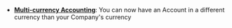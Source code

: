 - **[Multi-currency Accounting](https://viyaga.io/docs/user/guides/accounts/multi-currency-accounting)**: You can now have an Account in a different currency than your Company's currency
